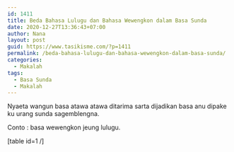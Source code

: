 ```yaml
---
id: 1411
title: Beda Bahasa Lulugu dan Bahasa Wewengkon dalam Basa Sunda
date: 2020-12-27T13:36:43+07:00
author: Nana
layout: post
guid: https://www.tasikisme.com/?p=1411
permalink: /beda-bahasa-lulugu-dan-bahasa-wewengkon-dalam-basa-sunda/
categories:
  - Makalah
tags:
  - Basa Sunda
  - Makalah
---
```

Nyaeta wangun basa atawa atawa ditarima sarta dijadikan basa anu dipake ku urang sunda sagemblengna.

Conto : basa wewengkon jeung lulugu.

[table id=1 /]